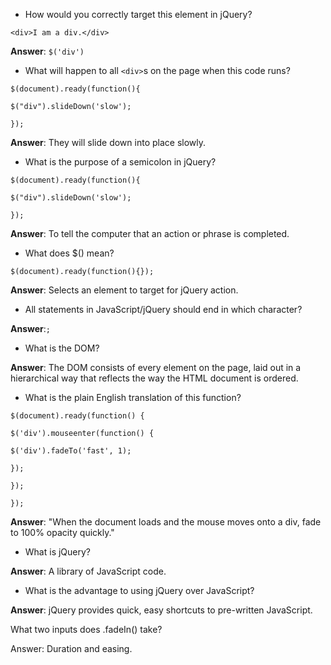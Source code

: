 * How would you correctly target this element in jQuery?

`<div>I am a div.</div>`

**Answer**: `$('div')`

* What will happen to all `<div>`s on the page when this code runs?

`$(document).ready(function(){`

`$("div").slideDown('slow');`

`});`

**Answer**: They will slide down into place slowly.

* What is the purpose of a semicolon in jQuery?

`$(document).ready(function(){`

`$("div").slideDown('slow');`

`});`

**Answer**: To tell the computer that an action or phrase is completed.

* What does $\(\) mean?

`$(document).ready(function(){});`

**Answer**: Selects an element to target for jQuery action.

* All statements in JavaScript\/jQuery should end in which character?

**Answer**:`;`

* What is the DOM?

**Answer**: The DOM consists of every element on the page, laid out in a hierarchical way that reflects the way the HTML document is ordered.

* What is the plain English translation of this function?

`$(document).ready(function() {`

`$('div').mouseenter(function() {`

`$('div').fadeTo('fast', 1);`

`});`

`});`

`});`

**Answer**: "When the document loads and the mouse moves onto a div, fade to 100% opacity quickly."

* What is jQuery?


**Answer**: A library of JavaScript code.

* What is the advantage to using jQuery over JavaScript?


**Answer**: jQuery provides quick, easy shortcuts to pre-written JavaScript.

What two inputs does .fadeIn\(\) take?

Answer: Duration and easing.

